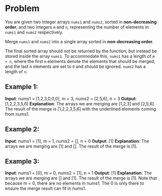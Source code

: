 
# Problem

You are given two integer arrays `nums1` and `nums2`, sorted in **non-decreasing order**, and two integers `m` and `n`, representing the number of elements in `nums1` and `nums2` respectively.

Merge `nums1` and `nums2` into a single array sorted in **non-decreasing order**.

The final sorted array should not be returned by the function, but instead be stored inside the array `nums1`. To accommodate this, `nums1` has a length of `m + n`, where the first `m` elements denote the elements that should be merged, and the last n elements are set to `0` and should be ignored. `nums2` has a length of `n`.

## Example 1:

**Input**: nums1 = [1,2,3,0,0,0], m = 3, nums2 = [2,5,6], n = 3
**Output**: [1,2,2,3,5,6]
**Explanation**: The arrays we are merging are [1,2,3] and [2,5,6].
The result of the merge is [1,2,2,3,5,6] with the underlined elements coming from nums1.

## Example 2:

**Input**: nums1 = [1], m = 1, nums2 = [], n = 0
**Output**: [1]
**Explanation**: The arrays we are merging are [1] and [].
The result of the merge is [1].

## Example 3:

**Input**: nums1 = [0], m = 0, nums2 = [1], n = 1
**Output**: [1]
**Explanation**: The arrays we are merging are [] and [1].
The result of the merge is [1].
Note that because m = 0, there are no elements in nums1. The 0 is only there to ensure the merge result can fit in nums1.

